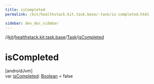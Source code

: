 ```yaml
---
title: isCompleted
permalink: /kit/healthstack.kit.task.base/-task/is-completed.html

sidebar: dev_doc_sidebar
---
```

//[kit](../../../index.html)/[healthstack.kit.task.base](../index.html)/[Task](index.html)/[isCompleted](is-completed.html)



# isCompleted



[androidJvm]\
var [isCompleted](is-completed.html): [Boolean](https://kotlinlang.org/api/latest/jvm/stdlib/kotlin/-boolean/index.html) = false




